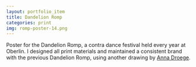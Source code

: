 ```yaml
---
layout: portfolio_item
title: Dandelion Romp
categories: print
img: romp-poster-14.png
---
```


Poster for the Dandelion Romp, a contra dance festival held every year at Oberlin. I designed all print materials and maintained a consistent brand with the previous Dandelion Romp, using another drawing by [Anna Droege](http://annadroege.tumblr.com/).

